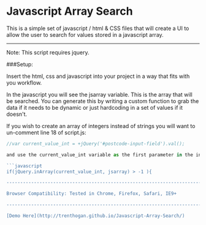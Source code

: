 Javascript Array Search
=========================

This is a simple set of javascript / html & CSS files that will create a UI to allow the user to search for values stored in a javascript array.

--------------------------------------------------------------------------------

Note: This script requires jquery.

###Setup:

Insert the html, css and javascript into your project in a way that fits with you workflow. 

In the javascript you will see the jsarray variable. This is the array that will be searched. You can generate this by writing a custom function to grab the data if it needs to be dynamic or just hardcoding in a set of values if it doesn't.


If you wish to create an array of integers instead of strings you will want to un-comment line 18 of script.js:

 ```javascript
//var current_value_int = +jQuery('#postcode-input-field').val();

and use the current_value_int variable as the first parameter in the inArray function below on line 22:

 ```javascript
if(jQuery.inArray(current_value_int, jsarray) > -1 ){

--------------------------------------------------------------------------------------

Browser Compatibility: Tested in Chrome, Firefox, Safari, IE9+

--------------------------------------------------------------------------------------

[Demo Here](http://trenthogan.github.io/Javascript-Array-Search/)